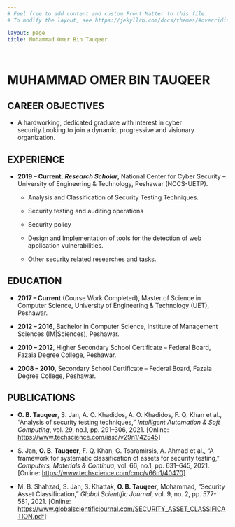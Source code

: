 ```yaml
---
# Feel free to add content and custom Front Matter to this file.
# To modify the layout, see https://jekyllrb.com/docs/themes/#overriding-theme-defaults

layout: page
title: Muhammad Omer Bin Tauqeer

---
```

# MUHAMMAD OMER BIN TAUQEER 

## CAREER OBJECTIVES

* A hardworking, dedicated graduate with interest in cyber security.Looking to join a dynamic, progressive and visionary organization.

## EXPERIENCE
+ **2019 – Current**, ***Research Scholar***, National Center for Cyber Security – University of Engineering & Technology, Peshawar (NCCS-UETP).

  +	Analysis and Classification of Security Testing Techniques.

  + Security testing and auditing operations

  + Security policy  

  +	Design and Implementation of tools for the detection of web application vulnerabilities.

  +	Other security related researches and tasks.

## EDUCATION
+ **2017 – Current** (Course Work Completed), Master of Science in Computer Science, University of Engineering & Technology (UET), Peshawar.

+	**2012 – 2016**, Bachelor in Computer Science, Institute of Management Sciences (IM\|Sciences), Peshawar.

+	**2010 – 2012**, Higher Secondary School Certificate – Federal Board, Fazaia Degree College, Peshawar.

+	**2008 – 2010**, Secondary School Certificate – Federal Board, Fazaia Degree College, Peshawar.

## PUBLICATIONS

+ **O. B. Tauqeer**, S. Jan, A. O. Khadidos, A. O. Khadidos, F. Q. Khan et al., “Analysis of security testing techniques,” *Intelligent Automation & Soft Computing*, vol. 29, no.1, pp. 291–306, 2021. 
[Online: https://www.techscience.com/iasc/v29n1/42545] 

+	S. Jan, **O. B. Tauqeer**, F. Q. Khan, G. Tsaramirsis, A. Ahmad et al., “A framework for systematic classification of assets for security testing,” *Computers, Materials & Continua*, vol. 66, no.1, pp. 631–645, 2021. 
[Online: https://www.techscience.com/cmc/v66n1/40470]

+	M. B. Shahzad,  S. Jan,  S. Khattak, **O. B. Tauqeer**, Mohammad, “Security Asset Classification,” *Global Scientific Journal*, vol. 9, no. 2, pp. 577-581, 2021. [Online: https://www.globalscientificjournal.com/SECURITY_ASSET_CLASSIFICATION.pdf]
